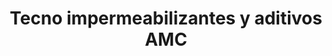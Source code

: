 ---
title: "Tecno impermeabilizantes y aditivos AMC"
url: /oaxaca-de-juarez/tecno-impermeabilizantes-y-aditivos-amc/
shop: pintura
---